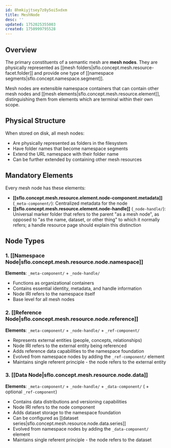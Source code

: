 ```yaml
---
id: 8hmkiyjtsey7z8y5oi5xdxm
title: MeshNode
desc: ''
updated: 1752025355003
created: 1750999795528
---
```


## Overview

The primary constituents of a semantic mesh are **mesh nodes**. They are physically represented as [[mesh folders|sflo.concept.mesh.resource-facet.folder]] and provide one type of [[namespace segments|sflo.concept.namespace.segment]].

Mesh nodes are extensible namespace containers that can contain other mesh nodes and [[mesh elements|sflo.concept.mesh.resource.element]], distinguishing them from elements which are terminal within their own scope.

## Physical Structure

When stored on disk, all mesh nodes:
- Are physically represented as folders in the filesystem
- Have folder names that become namespace segments
- Extend the URL namespace with their folder name
- Can be further extended by containing other mesh resources

## Mandatory Elements

Every mesh node has these elements:

- **[[sflo.concept.mesh.resource.element.node-component.metadata]]** (`_meta-component/`): Centralized metadata for the node
- **[[sflo.concept.mesh.resource.element.node-handle]]** (`_node-handle/`): Universal marker folder that refers to the parent "as a mesh node", as opposed to "as the name, dataset, or other thing" to which it normally refers; a handle resource page should explain this distinction

## Node Types

### 1. [[Namespace Node|sflo.concept.mesh.resource.node.namespace]]
**Elements**: `_meta-component/` + `_node-handle/`
- Functions as organizational containers
- Contains essential identity, metadata, and handle information
- Node IRI refers to the namespace itself
- Base level for all mesh nodes

### 2. [[Reference Node|sflo.concept.mesh.resource.node.reference]]
**Elements**: `_meta-component/` + `_node-handle/` + `_ref-component/`
- Represents external entities (people, concepts, relationships)
- Node IRI refers to the external entity being referenced
- Adds reference data capabilities to the namespace foundation
- Evolved from namespace nodes by adding the `_ref-component/` element
- Maintains single referent principle - the node refers to the external entity

### 3. [[Data Node|sflo.concept.mesh.resource.node.data]]
**Elements**: `_meta-component/` + `_node-handle/` + `_data-component/` ( + optional `_ref-component`)
- Contains data distributions and versioning capabilities
- Node IRI refers to the node component
- Adds dataset storage to the namespace foundation
- Can be configured as [[dataset series|sflo.concept.mesh.resource.node.data.series]]
- Evolved from namespace nodes by adding the `_data-component/` element
- Maintains single referent principle - the node refers to the dataset
